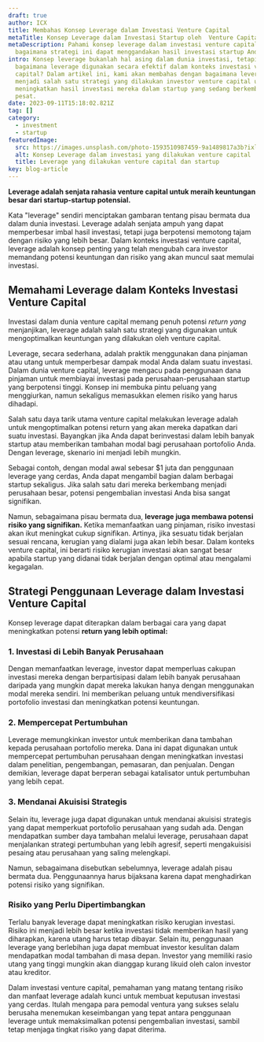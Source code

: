 ```yaml
---
draft: true
author: ICX
title: Membahas Konsep Leverage dalam Investasi Venture Capital
metaTitle: Konsep Leverage dalam Investasi Startup oleh  Venture Capital
metaDescription: Pahami konsep leverage dalam investasi venture capital dan
  bagaimana strategi ini dapat menggandakan hasil investasi startup Anda.
intro: Konsep leverage bukanlah hal asing dalam dunia investasi, tetapi
  bagaimana leverage digunakan secara efektif dalam konteks investasi venture
  capital? Dalam artikel ini, kami akan membahas dengan bagaimana leverage dapat
  menjadi salah satu strategi yang dilakukan investor venture capital untuk
  meningkatkan hasil investasi mereka dalam startup yang sedang berkembang
  pesat.
date: 2023-09-11T15:18:02.821Z
tag: []
category:
  - investment
  - startup
featuredImage:
  src: https://images.unsplash.com/photo-1593510987459-9a1489817a3b?ixlib=rb-4.0.3&ixid=M3wxMjA3fDB8MHxzZWFyY2h8MTJ8fGNhcGl0YWx8ZW58MHx8MHx8fDA%3D&auto=format&fit=crop&w=400&q=60
  alt: Konsep Leverage dalam investasi yang dilakukan venture capital
  title: Leverage yang dilakukan venture capital dan startup
key: blog-article
---
```

**Leverage adalah senjata rahasia venture capital untuk meraih keuntungan besar dari startup-startup potensial.** 

Kata "leverage" sendiri menciptakan gambaran tentang pisau bermata dua dalam dunia investasi. Leverage adalah senjata ampuh yang dapat memperbesar imbal hasil investasi, tetapi juga berpotensi memotong tajam dengan risiko yang lebih besar. Dalam konteks investasi venture capital, leverage adalah konsep penting yang telah mengubah cara investor memandang potensi keuntungan dan risiko yang akan muncul saat memulai investasi. 

## Memahami Leverage dalam Konteks Investasi Venture Capital

Investasi dalam dunia venture capital memang penuh potensi *return yang* menjanjikan, leverage adalah salah satu strategi yang digunakan untuk mengoptimalkan keuntungan yang dilakukan oleh venture capital. 

Leverage, secara sederhana, adalah praktik menggunakan dana pinjaman atau utang untuk memperbesar dampak modal Anda dalam suatu investasi. Dalam dunia venture capital, leverage mengacu pada penggunaan dana pinjaman untuk membiayai investasi pada perusahaan-perusahaan startup yang berpotensi tinggi. Konsep ini membuka pintu peluang yang menggiurkan, namun sekaligus memasukkan elemen risiko yang harus dihadapi. 

S﻿alah satu daya tarik utama venture capital melakukan leverage adalah untuk mengoptimalkan potensi return yang akan mereka dapatkan dari suatu investasi. Bayangkan jika Anda dapat berinvestasi dalam lebih banyak startup atau memberikan tambahan modal bagi perusahaan portofolio Anda. Dengan leverage, skenario ini menjadi lebih mungkin.

Sebagai contoh, dengan modal awal sebesar $1 juta dan penggunaan leverage yang cerdas, Anda dapat mengambil bagian dalam berbagai startup sekaligus. Jika salah satu dari mereka berkembang menjadi perusahaan besar, potensi pengembalian investasi Anda bisa sangat signifikan.

Namun, sebagaimana pisau bermata dua, **leverage juga membawa potensi risiko yang signifikan.** Ketika memanfaatkan uang pinjaman, risiko investasi akan ikut meningkat cukup signifikan. Artinya, jika sesuatu tidak berjalan sesuai rencana, kerugian yang dialami juga akan lebih besar. Dalam konteks venture capital, ini berarti risiko kerugian investasi akan sangat besar apabila startup yang didanai tidak berjalan dengan optimal atau mengalami kegagalan. 

## Strategi Penggunaan Leverage dalam Investasi Venture Capital

Konsep leverage dapat diterapkan dalam berbagai cara yang dapat meningkatkan potensi **return yang lebih optimal:**

### 1. Investasi di Lebih Banyak Perusahaan

Dengan memanfaatkan leverage, investor dapat memperluas cakupan investasi mereka dengan berpartisipasi dalam lebih banyak perusahaan daripada yang mungkin dapat mereka lakukan hanya dengan menggunakan modal mereka sendiri. Ini memberikan peluang untuk mendiversifikasi portofolio investasi dan meningkatkan potensi keuntungan.

### 2. Mempercepat Pertumbuhan

Leverage memungkinkan investor untuk memberikan dana tambahan kepada perusahaan portofolio mereka. Dana ini dapat digunakan untuk mempercepat pertumbuhan perusahaan dengan meningkatkan investasi dalam penelitian, pengembangan, pemasaran, dan penjualan. Dengan demikian, leverage dapat berperan sebagai katalisator untuk pertumbuhan yang lebih cepat.

### 3. Mendanai Akuisisi Strategis

Selain itu, leverage juga dapat digunakan untuk mendanai akuisisi strategis yang dapat memperkuat portofolio perusahaan yang sudah ada. Dengan mendapatkan sumber daya tambahan melalui leverage, perusahaan dapat menjalankan strategi pertumbuhan yang lebih agresif, seperti mengakuisisi pesaing atau perusahaan yang saling melengkapi.

Namun, sebagaimana disebutkan sebelumnya, leverage adalah pisau bermata dua. Penggunaannya harus bijaksana karena dapat menghadirkan potensi risiko yang signifikan.

### Risiko yang Perlu Dipertimbangkan

Terlalu banyak leverage dapat meningkatkan risiko kerugian investasi. Risiko ini menjadi lebih besar ketika investasi tidak memberikan hasil yang diharapkan, karena utang harus tetap dibayar. Selain itu, penggunaan leverage yang berlebihan juga dapat membuat investor kesulitan dalam mendapatkan modal tambahan di masa depan. Investor yang memiliki rasio utang yang tinggi mungkin akan dianggap kurang likuid oleh calon investor atau kreditor.

Dalam investasi venture capital, pemahaman yang matang tentang risiko dan manfaat leverage adalah kunci untuk membuat keputusan investasi yang cerdas. Itulah mengapa para pemodal ventura yang sukses selalu berusaha menemukan keseimbangan yang tepat antara penggunaan leverage untuk memaksimalkan potensi pengembalian investasi, sambil tetap menjaga tingkat risiko yang dapat diterima.
